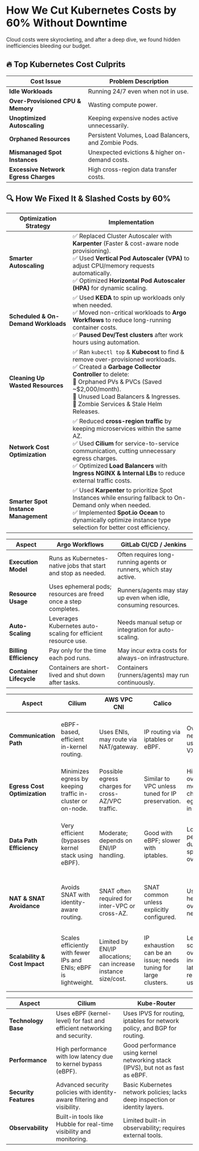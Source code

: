 

# How We Cut Kubernetes Costs by 60% Without Downtime

Cloud costs were skyrocketing, and after a deep dive, we found hidden inefficiencies bleeding our budget.

## 🔥 Top Kubernetes Cost Culprits

| Cost Issue                      | Problem Description |
|----------------------------------|---------------------|
| **Idle Workloads**              | Running 24/7 even when not in use. |
| **Over-Provisioned CPU & Memory** | Wasting compute power. |
| **Unoptimized Autoscaling**      | Keeping expensive nodes active unnecessarily. |
| **Orphaned Resources**          | Persistent Volumes, Load Balancers, and Zombie Pods. |
| **Mismanaged Spot Instances**   | Unexpected evictions & higher on-demand costs. |
| **Excessive Network Egress Charges** | High cross-region data transfer costs. |





## 🔍 How We Fixed It & Slashed Costs by 60%

| Optimization Strategy            | Implementation |
|----------------------------------|---------------|
| **Smarter Autoscaling**         | ✅ Replaced Cluster Autoscaler with **Karpenter** (Faster & cost-aware node provisioning). <br> ✅ Used **Vertical Pod Autoscaler (VPA)** to adjust CPU/memory requests automatically. <br> ✅ Optimized **Horizontal Pod Autoscaler (HPA)** for dynamic scaling. |
| **Scheduled & On-Demand Workloads** | ✅ Used **KEDA** to spin up workloads only when needed. <br> ✅ Moved non-critical workloads to **Argo Workflows** to reduce long-running container costs. <br> ✅ **Paused Dev/Test clusters** after work hours using automation. |
| **Cleaning Up Wasted Resources** | ✅ Ran `kubectl top` & **Kubecost** to find & remove over-provisioned workloads. <br> ✅ Created a **Garbage Collector Controller** to delete: <br> 🔹 Orphaned PVs & PVCs (Saved ~$2,000/month). <br> 🔹 Unused Load Balancers & Ingresses. <br> 🔹 Zombie Services & Stale Helm Releases. |
| **Network Cost Optimization**   | ✅ Reduced **cross-region traffic** by keeping microservices within the same AZ. <br> ✅ Used **Cilium** for service-to-service communication, cutting unnecessary egress charges. <br> ✅ Optimized **Load Balancers** with **Ingress NGINX & Internal LBs** to reduce external traffic costs. |
| **Smarter Spot Instance Management** | ✅ Used **Karpenter** to prioritize Spot Instances while ensuring fallback to On-Demand only when needed. <br> ✅ Implemented **Spot.io Ocean** to dynamically optimize instance type selection for better cost efficiency. |



| **Aspect**                     | **Argo Workflows**                                                     | **GitLab CI/CD / Jenkins**                                              |
|-------------------------------|------------------------------------------------------------------------|-------------------------------------------------------------------------|
| **Execution Model**           | Runs as Kubernetes-native jobs that start and stop as needed.         | Often requires long-running agents or runners, which stay active.      |
| **Resource Usage**            | Uses ephemeral pods; resources are freed once a step completes.       | Runners/agents may stay up even when idle, consuming resources.         |
| **Auto-Scaling**              | Leverages Kubernetes auto-scaling for efficient resource use.         | Needs manual setup or integration for auto-scaling.                    |
| **Billing Efficiency**        | Pay only for the time each pod runs.                                  | May incur extra costs for always-on infrastructure.                    |
| **Container Lifecycle**       | Containers are short-lived and shut down after tasks.                 | Containers (runners/agents) may run continuously.                      |



| **Aspect**                     | **Cilium**                                                            | **AWS VPC CNI**                                                      | **Calico**                                                          | **Weave**                                                           | **Kube-Router**                                                    | **Knitter**                                                       |
|-------------------------------|------------------------------------------------------------------------|----------------------------------------------------------------------|---------------------------------------------------------------------|----------------------------------------------------------------------|--------------------------------------------------------------------|--------------------------------------------------------------------|
| **Communication Path**        | eBPF-based, efficient in-kernel routing.                              | Uses ENIs, may route via NAT/gateway.                               | IP routing via iptables or eBPF.                                    | Overlay network using VXLAN.                                        | IPVS/LVS-based routing within the cluster.                        | Routes via SR-IOV, VLAN, or VxLAN—multi-network aware.            |
| **Egress Cost Optimization**  | Minimizes egress by keeping traffic in-cluster or on-node.            | Possible egress charges for cross-AZ/VPC traffic.                   | Similar to VPC unless tuned for IP preservation.                    | Higher overhead; more chance of egress costs in overlays.          | Keeps traffic within the cluster; good cost efficiency.           | Can reduce egress by using optimized network paths.               |
| **Data Path Efficiency**      | Very efficient (bypasses kernel stack using eBPF).                    | Moderate; depends on ENI/IP handling.                               | Good with eBPF; slower with iptables.                              | Lower performance due to user-space and overlays.                  | High-speed kernel routing (IPVS) provides good efficiency.        | Depends on underlying NICs (e.g., SR-IOV can be very efficient). |
| **NAT & SNAT Avoidance**      | Avoids SNAT with identity-aware routing.                              | SNAT often required for inter-VPC or cross-AZ.                      | SNAT common unless explicitly configured.                          | Uses NAT heavily in overlay networks.                              | Typically avoids NAT using internal routing.                      | Flexible NAT policies; can avoid SNAT depending on mode.          |
| **Scalability & Cost Impact** | Scales efficiently with fewer IPs and ENIs; eBPF is lightweight.       | Limited by ENI/IP allocations; can increase instance size/cost.     | IP exhaustion can be an issue; needs tuning for large clusters.    | Less scalable; overlays increase latency and resource usage.       | Scales well; kernel-level forwarding is resource-efficient.       | Scales with hardware; complex but efficient in high-throughput.   |




| **Aspect**              | **Cilium**                                                                 | **Kube-Router**                                                              |
|-------------------------|-----------------------------------------------------------------------------|------------------------------------------------------------------------------|
| **Technology Base**     | Uses eBPF (kernel-level) for fast and efficient networking and security.   | Uses IPVS for routing, iptables for network policy, and BGP for routing.    |
| **Performance**         | High performance with low latency due to kernel bypass (eBPF).              | Good performance using kernel networking stack (IPVS), but not as fast as eBPF. |
| **Security Features**   | Advanced security policies with identity-aware filtering and visibility.    | Basic Kubernetes network policies; lacks deep inspection or identity layers. |
| **Observability**       | Built-in tools like Hubble for real-time visibility and monitoring.         | Limited built-in observability; requires external tools.                    |
